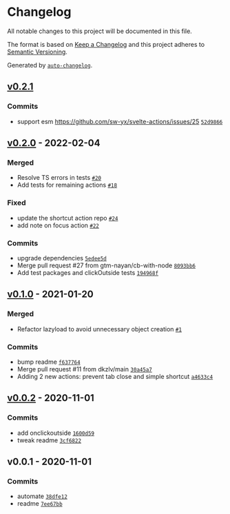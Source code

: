 # Changelog

All notable changes to this project will be documented in this file.

The format is based on [Keep a Changelog](https://keepachangelog.com/en/1.0.0/)
and this project adheres to [Semantic Versioning](https://semver.org/spec/v2.0.0.html).

Generated by [`auto-changelog`](https://github.com/CookPete/auto-changelog).

## [v0.2.1](https://github.com/sw-yx/svelte-actions/compare/v0.2.0...v0.2.1)

### Commits

- support esm https://github.com/sw-yx/svelte-actions/issues/25 [`52d9866`](https://github.com/sw-yx/svelte-actions/commit/52d9866892b37d7a10c4bc9ae0a567d4f6a44090)

## [v0.2.0](https://github.com/sw-yx/svelte-actions/compare/v0.1.0...v0.2.0) - 2022-02-04

### Merged

- Resolve TS errors in tests [`#20`](https://github.com/sw-yx/svelte-actions/pull/20)
- Add tests for remaining actions [`#18`](https://github.com/sw-yx/svelte-actions/pull/18)

### Fixed

- update the shortcut action repo [`#24`](https://github.com/sw-yx/svelte-actions/issues/24)
- add note on focus action [`#22`](https://github.com/sw-yx/svelte-actions/issues/22)

### Commits

- upgrade dependencies [`5edee5d`](https://github.com/sw-yx/svelte-actions/commit/5edee5db6b941de592ddf38a056988b5a0c64433)
- Merge pull request #27 from gtm-nayan/cb-with-node [`8093bb6`](https://github.com/sw-yx/svelte-actions/commit/8093bb66cd296f1edc9d1929e4a110ad511ede18)
- Add test packages and clickOutside tests [`194968f`](https://github.com/sw-yx/svelte-actions/commit/194968f3bd27cf9a7574de4e2e42dab6a224c59c)

## [v0.1.0](https://github.com/sw-yx/svelte-actions/compare/v0.0.2...v0.1.0) - 2021-01-20

### Merged

- Refactor lazyload to avoid unnecessary object creation [`#1`](https://github.com/sw-yx/svelte-actions/pull/1)

### Commits

- bump readme [`f637764`](https://github.com/sw-yx/svelte-actions/commit/f6377642188a1db929a547c253c34838982950dc)
- Merge pull request #11 from dkzlv/main [`30a45a7`](https://github.com/sw-yx/svelte-actions/commit/30a45a767fa4a7153675fd7e661adc365d4f7263)
- Adding 2 new actions: prevent tab close and simple shortcut [`a4633c4`](https://github.com/sw-yx/svelte-actions/commit/a4633c458b6e96170e2f1eaa6c4a99f8965e27d6)

## [v0.0.2](https://github.com/sw-yx/svelte-actions/compare/v0.0.1...v0.0.2) - 2020-11-01

### Commits

- add onclickoutside [`1600d59`](https://github.com/sw-yx/svelte-actions/commit/1600d59327258fd011fcd1a7c50cd4b6f7be129f)
- tweak readme [`3cf6822`](https://github.com/sw-yx/svelte-actions/commit/3cf6822f754492ef5da3d5a8ebda98b9bde8222e)

## v0.0.1 - 2020-11-01

### Commits

- automate [`38dfe12`](https://github.com/sw-yx/svelte-actions/commit/38dfe12039ecc27e495e4eb1adb0e69de7cc98f0)
- readme [`7ee67bb`](https://github.com/sw-yx/svelte-actions/commit/7ee67bbcd7f484cf2610cbff5406fd711bf00779)
